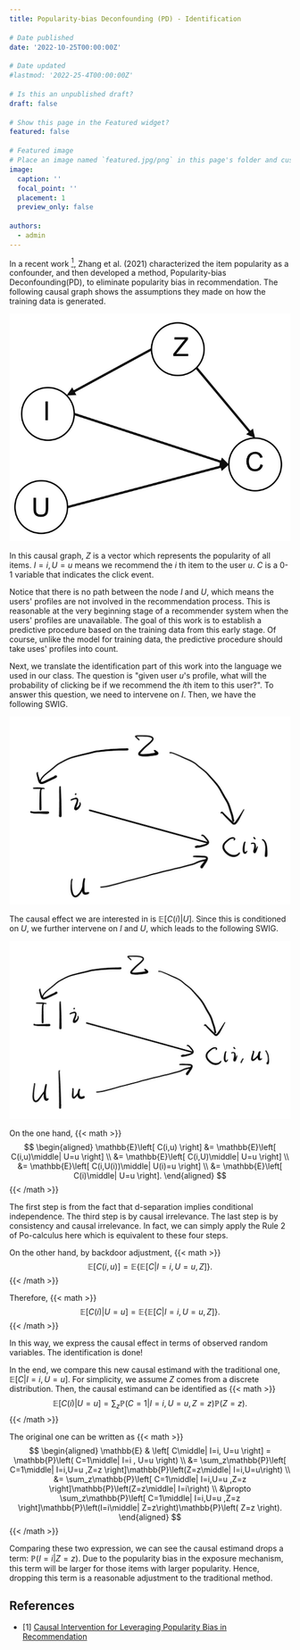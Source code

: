 ```yaml
---
title: Popularity-bias Deconfounding (PD) - Identification 

# Date published
date: '2022-10-25T00:00:00Z'

# Date updated
#lastmod: '2022-25-4T00:00:00Z'

# Is this an unpublished draft?
draft: false

# Show this page in the Featured widget?
featured: false

# Featured image
# Place an image named `featured.jpg/png` in this page's folder and customize its options here.
image:
  caption: ''
  focal_point: ''
  placement: 1
  preview_only: false

authors:
  - admin
---
```


In a recent work [<sup>1</sup>](#PDA), Zhang et al. (2021) characterized the item popularity as a confounder, and then developed a method, Popularity-bias Deconfounding(PD), to eliminate popularity bias in recommendation. The following causal graph shows the assumptions they made on how the training data is generated.

![CG](CG.png)

In this causal graph, $Z$ is a vector which represents the popularity of all items. $I=i,U=u$ means we recommend the $i$ th item to the user $u$. $C$ is a 0-1 variable that indicates the click event.

Notice that there is no path between the node $I$ and $U$, which means the users' profiles are not involved in the recommendation process. This is reasonable at the very beginning stage of a recommender system when the users' profiles are unavailable. The goal of this work is to establish a predictive procedure based on the training data from this early stage. Of course, unlike the model for training data, the predictive procedure should take uses' profiles into count.

Next, we translate the identification part of this work into the language we used in our class. The question is "given user $u$'s profile, what will the probability of clicking be if we recommend the $i$th item to this user?". To answer this question, we need to intervene on $I$. Then, we have the following SWIG.

![SWIG1](SWIG1.jpg) 

The causal effect we are interested in is $\mathbb{E}\left[ C(i)\middle| U \right]$. Since this is conditioned on $U$, we further intervene on $I$ and $U$, which leads to the following SWIG.

![SWIG2](SWIG2.jpg) 

On the one hand, 
{{< math >}}
$$
\begin{aligned}
    \mathbb{E}\left[ C(i,u) \right] &= \mathbb{E}\left[ C(i,u)\middle| U=u \right] \\
    &= \mathbb{E}\left[ C(i,U)\middle| U=u \right] \\
    &= \mathbb{E}\left[ C(i,U(i))\middle| U(i)=u \right] \\
    &= \mathbb{E}\left[ C(i)\middle| U=u \right].
\end{aligned}
$$
{{< /math >}}

The first step is from the fact that d-separation implies conditional independence. The third step is by causal irrelevance. The last step is by consistency and causal irrelevance. In fact, we can simply apply the Rule 2 of Po-calculus here which is equivalent to these four steps.

On the other hand, by backdoor adjustment, 
{{< math >}}
$$
\mathbb{E}\left[ C(i,u) \right]=\mathbb{E}\left\{\mathbb{E}\left[ C\middle|I=i,U=u,Z \right]\right\}.
$$
{{< /math >}}

Therefore,
{{< math >}}
$$
\mathbb{E}\left[ C(i)\middle| U=u \right]=\mathbb{E}\left\{\mathbb{E}\left[ C\middle|I=i,U=u,Z \right]\right\}.
$$
{{< /math >}}

In this way, we express the causal effect in terms of observed random variables. The identification is done!

In the end, we compare this new causal estimand with the traditional one, $\mathbb{E}\left[ C\middle| I=i,U=u \right]$. For simplicity, we assume $Z$ comes from a discrete distribution. Then, the causal estimand can be identified as
{{< math >}}
$$
\mathbb{E}\left[ C(i)\middle| U=u \right]=\sum_z \mathbb{P}\left( C=1\middle|I=i,U=u,Z=z \right)\mathbb{P}\left( Z=z \right).
$$
{{< /math >}}


The original one can be written as
{{< math >}}
$$
\begin{aligned}
    \mathbb{E} & \left[ C\middle| I=i, U=u  \right] = \mathbb{P}\left( C=1\middle| I=i , U=u \right) \\
    &= \sum_z\mathbb{P}\left[ C=1\middle| I=i,U=u ,Z=z \right]\mathbb{P}\left(Z=z\middle| I=i,U=u\right) \\
    &= \sum_z\mathbb{P}\left[ C=1\middle| I=i,U=u ,Z=z \right]\mathbb{P}\left(Z=z\middle| I=i\right) \\
    &\propto \sum_z\mathbb{P}\left[ C=1\middle| I=i,U=u ,Z=z \right]\mathbb{P}\left(I=i\middle| Z=z\right)\mathbb{P}\left( Z=z \right).
\end{aligned}
$$
{{< /math >}}

Comparing these two expression, we can see the causal estimand drops a term: $\mathbb{P}\left(I=i\middle| Z=z\right)$. Due to the popularity bias in the exposure mechanism, this term will be larger for those items with larger popularity. Hence, dropping this term is a reasonable adjustment to the traditional method.


## References

<div id ="PDA"></div>

- [1] [Causal Intervention for Leveraging Popularity Bias in Recommendation](https://arxiv.org/abs/2105.06067v1)


